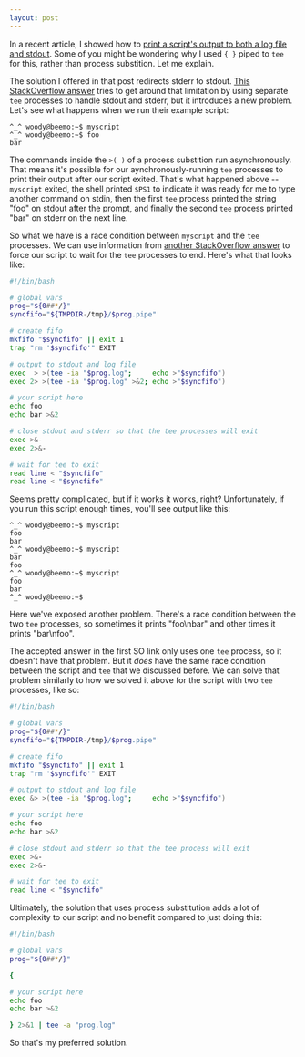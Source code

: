 ```yaml
---
layout: post
---
```


In a recent article, I showed how to
[print a script's output to both a log file and stdout](http://localhost:4000/blog/2019/11/22/bash-output-patterns#duplicate-all-output-to-a-log-file).
Some of you might be wondering why I used `{ }` piped to `tee` for this,
rather than process substition. Let me explain.

The solution I offered in that post redirects stderr to stdout.
[This StackOverflow answer](https://stackoverflow.com/questions/3173131/redirect-copy-of-stdout-to-log-file-from-within-bash-script-itself)
tries to get around that limitation by using separate `tee` processes to handle stdout and stderr,
but it introduces a new problem.
Let's see what happens when we run their example script:

    ^_^ woody@beemo:~$ myscript 
    ^_^ woody@beemo:~$ foo
    bar

The commands inside the `>( )` of a process substition run asynchronously.
That means it's possible for our aynchronously-running `tee` processes to print their output after our script exited.
That's what happened above -- `myscript` exited,
the shell printed `$PS1` to indicate it was ready for me to type another command on stdin,
then the first `tee` process printed the string "foo" on stdout after the prompt,
and finally the second `tee` process printed "bar" on stderr on the next line.

So what we have is a race condition between `myscript` and the `tee` processes.
We can use information from
[another StackOverflow answer](https://unix.stackexchange.com/a/524844)
to force our script to wait for the `tee` processes to end.
Here's what that looks like:

```bash
#!/bin/bash

# global vars
prog="${0##*/}"
syncfifo="${TMPDIR-/tmp}/$prog.pipe"

# create fifo
mkfifo "$syncfifo" || exit 1
trap "rm '$syncfifo'" EXIT

# output to stdout and log file
exec  > >(tee -ia "$prog.log";     echo >"$syncfifo")
exec 2> >(tee -ia "$prog.log" >&2; echo >"$syncfifo")

# your script here
echo foo
echo bar >&2

# close stdout and stderr so that the tee processes will exit
exec >&-
exec 2>&-

# wait for tee to exit
read line < "$syncfifo"
read line < "$syncfifo"
```

Seems pretty complicated, but if it works it works, right?
Unfortunately, if you run this script enough times, you'll see output like this:

    ^_^ woody@beemo:~$ myscript 
    foo
    bar
    ^_^ woody@beemo:~$ myscript 
    bar
    foo
    ^_^ woody@beemo:~$ myscript 
    foo
    bar
    ^_^ woody@beemo:~$ 

Here we've exposed another problem.
There's a race condition between the two `tee` processes,
so sometimes it prints "foo\nbar" and other times it prints "bar\nfoo".

The accepted answer in the first SO link only uses one `tee` process,
so it doesn't have that problem.
But it *does* have the same race condition between the script and `tee` that we discussed before.
We can solve that problem similarly to how we solved it above for the script with two `tee` processes, like so:

```bash
#!/bin/bash

# global vars
prog="${0##*/}"
syncfifo="${TMPDIR-/tmp}/$prog.pipe"

# create fifo
mkfifo "$syncfifo" || exit 1
trap "rm '$syncfifo'" EXIT

# output to stdout and log file
exec &> >(tee -ia "$prog.log";     echo >"$syncfifo")

# your script here
echo foo
echo bar >&2

# close stdout and stderr so that the tee process will exit
exec >&-
exec 2>&-

# wait for tee to exit
read line < "$syncfifo"
```

Ultimately, the solution that uses process substitution adds a lot of complexity to our script and no benefit compared to just doing this:

```bash
#!/bin/bash

# global vars
prog="${0##*/}"

{

# your script here
echo foo
echo bar >&2

} 2>&1 | tee -a "prog.log"
```

So that's my preferred solution.

<!--
### Footnotes

[^1]: Credit goes to <user> for <whatever reasons>.
-->


